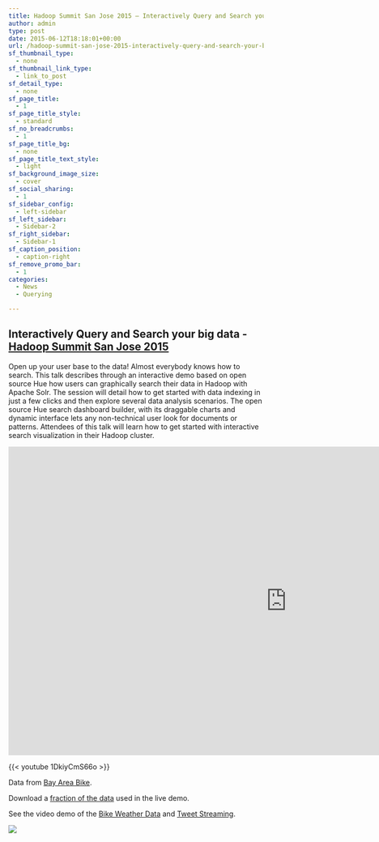 ```yaml
---
title: Hadoop Summit San Jose 2015 – Interactively Query and Search your Big Data
author: admin
type: post
date: 2015-06-12T18:18:01+00:00
url: /hadoop-summit-san-jose-2015-interactively-query-and-search-your-big-data/
sf_thumbnail_type:
  - none
sf_thumbnail_link_type:
  - link_to_post
sf_detail_type:
  - none
sf_page_title:
  - 1
sf_page_title_style:
  - standard
sf_no_breadcrumbs:
  - 1
sf_page_title_bg:
  - none
sf_page_title_text_style:
  - light
sf_background_image_size:
  - cover
sf_social_sharing:
  - 1
sf_sidebar_config:
  - left-sidebar
sf_left_sidebar:
  - Sidebar-2
sf_right_sidebar:
  - Sidebar-1
sf_caption_position:
  - caption-right
sf_remove_promo_bar:
  - 1
categories:
  - News
  - Querying

---
```

## Interactively Query and Search your big data - [Hadoop Summit San Jose 2015][1]

Open up your user base to the data! Almost everybody knows how to search. This talk describes through an interactive demo based on open source Hue how users can graphically search their data in Hadoop with Apache Solr. The session will detail how to get started with data indexing in just a few clicks and then explore several data analysis scenarios. The open source Hue search dashboard builder, with its draggable charts and dynamic interface lets any non-technical user look for documents or patterns. Attendees of this talk will learn how to get started with interactive search visualization in their Hadoop cluster.

<iframe src="https://www.slideshare.net/slideshow/embed_code/key/4dCpOZ9bZRoPCw" width="1098" height="610" frameborder="0" marginwidth="0" marginheight="0" scrolling="no"></iframe>

{{< youtube 1DkiyCmS66o >}}

Data from [Bay Area Bike][2].

Download a [fraction of the data][3] used in the live demo.

See the video demo of the [Bike Weather Data][4] and [Tweet Streaming][5].

[<img src="https://cdn.gethue.com/uploads/2015/06/solr-bike-dashboard-1024x535.png" />][6]

&nbsp;

 [1]: http://2015.hadoopsummit.org/san-jose/agenda/
 [2]: http://www.bayareabikeshare.com/datachallenge
 [3]: https://www.dropbox.com/s/wgjxveywf6v4c6k/bikedata.clean.csv?dl=0
 [4]: https://gethue.com/bay-area-bikeshare-data-analysis-with-search-and-spark-notebook/
 [5]: https://gethue.com/build-a-real-time-analytic-dashboard-with-solr-search-and-spark-streaming/
 [6]: https://cdn.gethue.com/uploads/2015/06/solr-bike-dashboard.png
